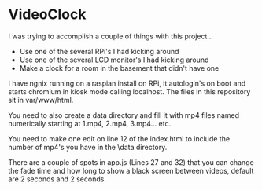 # VideoClock

I was trying to accomplish a couple of things with this project...

- Use one of the several RPi's I had kicking around
- Use one of the several LCD monitor's I had kicking around
- Make a clock for a room in the basement that didn't have one

I have ngnix running on a raspian install on RPi, it autologin's on boot and starts chromium in kiosk mode calling localhost. The files in this repository sit in var/www/html.

You need to also create a data directory and fill it with mp4 files named numerically starting at 1.mp4, 2.mp4, 3.mp4... etc.

You need to make one edit on line 12 of the index.html to include the number of mp4's you have in the \data directory.

There are a couple of spots in app.js (Lines 27 and 32) that you can change the fade time and how long to show a black screen between videos, default are 2 seconds and 2 seconds.
